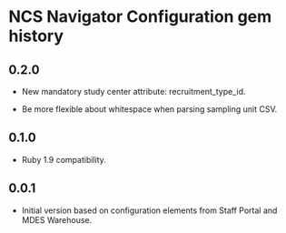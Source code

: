NCS Navigator Configuration gem history
=======================================

0.2.0
-----

- New mandatory study center attribute: recruitment_type_id.

- Be more flexible about whitespace when parsing sampling unit CSV.

0.1.0
-----

- Ruby 1.9 compatibility.

0.0.1
-----

- Initial version based on configuration elements from Staff Portal
  and MDES Warehouse.
